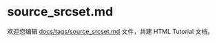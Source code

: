 source_srcset.md
===

欢迎您编辑 <a target="__blank" href="https://github.com/jaywcjlove/html-tutorial/blob/master/docs/tags/source_srcset.md">docs/tags/source_srcset.md</a> 文件，共建 HTML Tutorial 文档。